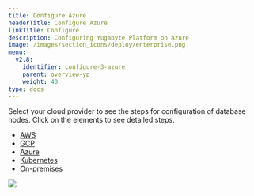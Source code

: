 ```yaml
---
title: Configure Azure
headerTitle: Configure Azure
linkTitle: Configure
description: Configuring Yugabyte Platform on Azure
image: /images/section_icons/deploy/enterprise.png
menu:
  v2.8:
    identifier: configure-3-azure
    parent: overview-yp
    weight: 40
type: docs
---
```


Select your cloud provider to see the steps for configuration of database nodes. Click on the elements to see detailed steps.

<ul class="nav nav-tabs-alt nav-tabs-yb">

  <li>
    <a href="/preview/yugabyte-platform/overview/configure/aws" class="nav-link">
      <i class="fab fa-aws"></i>
      AWS
    </a>
  </li>

  <li>
    <a href="/preview/yugabyte-platform/overview/configure/gcp" class="nav-link">
      <i class="fab fa-google" aria-hidden="true"></i>
      GCP
    </a>
  </li>

  <li>
    <a href="/preview/yugabyte-platform/overview/configure/azure" class="nav-link active">
      <i class="fab fa-windows" aria-hidden="true"></i>
      Azure
    </a>
  </li>

  <li>
    <a href="/preview/yugabyte-platform/overview/configure/kubernetes" class="nav-link">
      <i class="fas fa-cubes" aria-hidden="true"></i>
      Kubernetes
    </a>
  </li>

  <li>
    <a href="/preview/yugabyte-platform/overview/configure/onprem" class="nav-link">
      <i class="fas fa-building"></i>
      On-premises
    </a>
  </li>

</ul>

<img src="/images/ee/flowchart/yb-configure-azure.png" usemap="#image-map">

<map name="image-map">
    <area target="_blank" alt="Configure Azure" title="Configure Azure" href="/preview/yugabyte-platform/configure-yugabyte-platform/set-up-cloud-provider/azure/" coords="264,368,624,423" shape="rect">
    <area target="_blank" alt="Create admin user" title="Create admin user" href="/preview/yugabyte-platform/configure-yugabyte-platform/create-admin-user/" coords="289,259,611,316" shape="rect">
    <area target="_blank" alt="configure cloud provider" title="configure cloud provider" href="/preview/yugabyte-platform/configure-yugabyte-platform/" coords="382,68,521,197" shape="rect">
</map>
